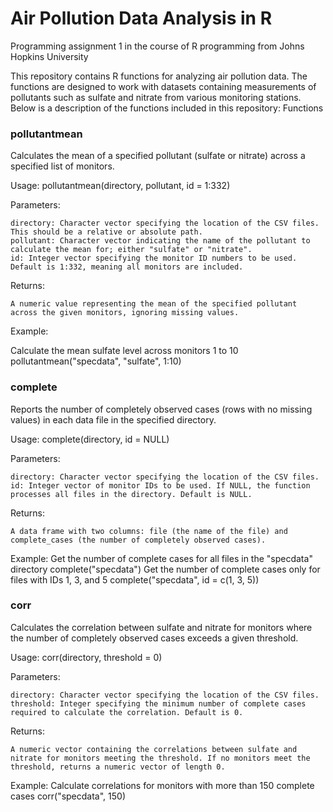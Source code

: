 # Air Pollution Data Analysis in R
Programming assignment 1 in the course of R programming from Johns Hopkins University

This repository contains R functions for analyzing air pollution data. The functions are designed to work with datasets containing measurements of pollutants such as sulfate and nitrate from various monitoring stations. Below is a description of the functions included in this repository:
Functions
### pollutantmean

Calculates the mean of a specified pollutant (sulfate or nitrate) across a specified list of monitors.

Usage:
pollutantmean(directory, pollutant, id = 1:332)

Parameters:

    directory: Character vector specifying the location of the CSV files. This should be a relative or absolute path.
    pollutant: Character vector indicating the name of the pollutant to calculate the mean for; either "sulfate" or "nitrate".
    id: Integer vector specifying the monitor ID numbers to be used. Default is 1:332, meaning all monitors are included.

Returns:

    A numeric value representing the mean of the specified pollutant across the given monitors, ignoring missing values.

Example:

Calculate the mean sulfate level across monitors 1 to 10
pollutantmean("specdata", "sulfate", 1:10)

### complete

Reports the number of completely observed cases (rows with no missing values) in each data file in the specified directory.

Usage:
complete(directory, id = NULL)

Parameters:

    directory: Character vector specifying the location of the CSV files.
    id: Integer vector of monitor IDs to be used. If NULL, the function processes all files in the directory. Default is NULL.

Returns:

    A data frame with two columns: file (the name of the file) and complete_cases (the number of completely observed cases).

Example:
Get the number of complete cases for all files in the "specdata" directory
complete("specdata")
Get the number of complete cases only for files with IDs 1, 3, and 5
complete("specdata", id = c(1, 3, 5))

### corr

Calculates the correlation between sulfate and nitrate for monitors where the number of completely observed cases exceeds a given threshold.

Usage:
corr(directory, threshold = 0)

Parameters:

    directory: Character vector specifying the location of the CSV files.
    threshold: Integer specifying the minimum number of complete cases required to calculate the correlation. Default is 0.

Returns:

    A numeric vector containing the correlations between sulfate and nitrate for monitors meeting the threshold. If no monitors meet the threshold, returns a numeric vector of length 0.

Example:
Calculate correlations for monitors with more than 150 complete cases
corr("specdata", 150)
